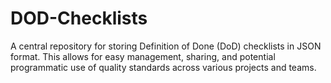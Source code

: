 # DOD-Checklists
A central repository for storing Definition of Done (DoD) checklists in JSON format. This allows for easy management, sharing, and potential programmatic use of quality standards across various projects and teams.
